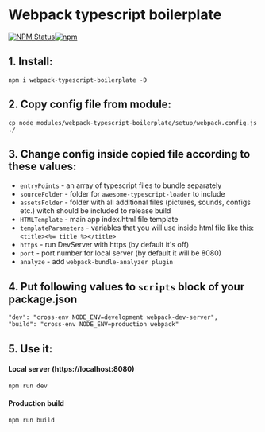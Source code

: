 # Webpack typescript boilerplate</h1></td>

<a href="https://www.npmjs.com/package/webpack-typescript-boilerplate">
    <img alt="NPM Status" src="https://img.shields.io/npm/v/webpack-typescript-boilerplate.svg?style=for-the-badge"><img alt="npm" src="https://img.shields.io/npm/dt/webpack-typescript-boilerplate?style=for-the-badge">
</a>

## 1. Install:

```
npm i webpack-typescript-boilerplate -D
```

## 2. Copy config file from module:

```
cp node_modules/webpack-typescript-boilerplate/setup/webpack.config.js ./
```

## 3. Change config inside copied file according to these values:

-   `entryPoints` - an array of typescript files to bundle separately
-   `sourceFolder` - folder for `awesome-typescript-loader` to include
-   `assetsFolder` - folder with all additional files (pictures, sounds, configs etc.) witch should be included to release build
-   `HTMLTemplate` - main app index.html file template
-   `templateParameters` - variables that you will use inside html file like this: `<title><%= title %></title>`
-   `https` - run DevServer with https (by default it's off)
-   `port` - port number for local server (by default it will be 8080)
-   `analyze` - add `webpack-bundle-analyzer plugin`

## 4. Put following values to `scripts` block of your package.json

```
"dev": "cross-env NODE_ENV=development webpack-dev-server",
"build": "cross-env NODE_ENV=production webpack"
```

## 5. Use it:

#### Local server (https://localhost:8080)

```
npm run dev
```

#### Production build

```
npm run build
```
